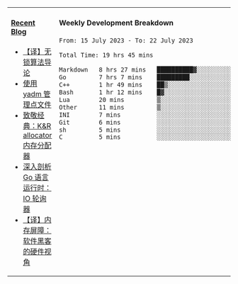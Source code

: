 <table width="960px">
<tr>
<td valign="top" width="50%">

#### <a href="https://www.kongjun18.me" target="_blank">Recent Blog</a>

<!-- BLOG-POST-LIST:START -->
- [【译】无锁算法导论](https://kongjun18.github.io/posts/2023/07/14/)
- [使用 yadm 管理点文件](https://kongjun18.github.io/posts/2023/04/07/)
- [致敬经典：K&amp;R allocator 内存分配器](https://kongjun18.github.io/posts/2022/12/12/)
- [深入剖析 Go 语言运行时：IO 轮询器](https://kongjun18.github.io/posts/2022/11/21/)
- [【译】内存屏障：软件黑客的硬件视角](https://kongjun18.github.io/posts/2022/11/03/)
<!-- BLOG-POST-LIST:END -->

</td>
<td valign="top" width="50%">

#### Weekly Development Breakdown

<!--START_SECTION:waka-->

```txt
From: 15 July 2023 - To: 22 July 2023

Total Time: 19 hrs 45 mins

Markdown   8 hrs 27 mins   ██████████▓░░░░░░░░░░░░░░   42.81 %
Go         7 hrs 7 mins    █████████░░░░░░░░░░░░░░░░   36.05 %
C++        1 hr 49 mins    ██▒░░░░░░░░░░░░░░░░░░░░░░   09.20 %
Bash       1 hr 12 mins    █▓░░░░░░░░░░░░░░░░░░░░░░░   06.10 %
Lua        20 mins         ▒░░░░░░░░░░░░░░░░░░░░░░░░   01.75 %
Other      11 mins         ▒░░░░░░░░░░░░░░░░░░░░░░░░   00.96 %
INI        7 mins          ░░░░░░░░░░░░░░░░░░░░░░░░░   00.66 %
Git        6 mins          ░░░░░░░░░░░░░░░░░░░░░░░░░   00.57 %
sh         5 mins          ░░░░░░░░░░░░░░░░░░░░░░░░░   00.50 %
C          5 mins          ░░░░░░░░░░░░░░░░░░░░░░░░░   00.46 %
```

<!--END_SECTION:waka-->
</td>
</tr>

</table>
